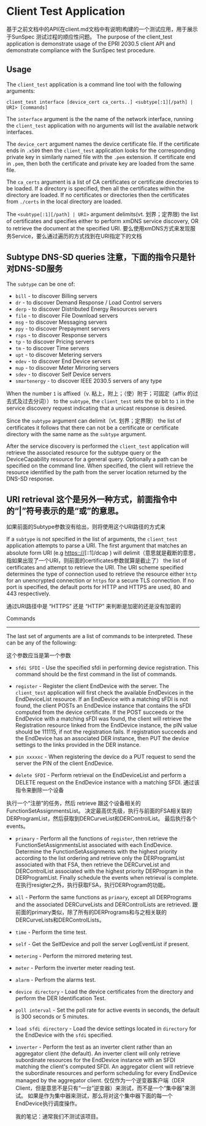 Client Test Application
=======================
基于之前文档中的API(在client.md文档中有说明)构建的一个测试应用，用于展示于SunSpec 测试过程的顺应性问题。
The purpose of the client_test application is demonstrate usage of the EPRI
2030.5 client API and demonstrate compliance with the SunSpec test procedure.


Usage
-----

The `client_test` application is a command line tool with the following
arguments:

    client_test interface [device_cert ca_certs..] <subtype[:1][/path] | URI> [commands]

The `interface` argument is the the name of the network interface,
running the `client_test` application with no arguments will list the
available network interfaces.

The `device_cert` argument names the device certificate file. If the
certificate ends in `.x509` then the `client_test` application looks for the
corresponding private key in similarly named file with the `.pem` extension. If
certificate end in `.pem`, then both the certificate and private key are loaded
from the same file.

The `ca_certs` argument is a list of CA certificates or certificate
directories to be loaded. If a directory is specified, then all the
certificates within the directory are loaded. If no certificates or
directories then the certificates from `./certs` in the local directory
are loaded.

The `<subtype[:1][/path] | URI>` argument delimits(vt. 划界；定界限) the list of certificates and
specifies either to perform xmDNS service discovery, OR to retrieve the document at the specified URI.
要么使用xmDNS方式来发现服务Service，要么通过遍历的方式找到在URI指定下的文档

Subtype DNS-SD queries 注意，下面的指令只是针对DNS-SD服务
----------------------

The `subtype` can be one of:

-   `bill` - to discover Billing servers
-   `dr` - to discover Demand Response / Load Control servers
-   `derp` - to discover Distributed Energy Resources servers
-   `file` - to discover File Download servers
-   `msg` - to discover Messaging servers
-   `ppy` - to discover Prepayment servers
-   `rsps` - to discover Response servers
-   `tp` - to discover Pricing servers
-   `tm` - to discover Time servers
-   `upt` - to discover Metering servers
-   `edev` - to discover End Device servers
-   `mup` - to discover Meter Mirroring servers
-   `sdev` - to discover Self Device servers
-   `smartenergy` - to discover IEEE 2030.5 servers of any type

When the number `1` is affixed（v. 粘上，附上；（使）附于；可固定（affix 的过去式及过去分词）） to the `subtype`, 
the `client_test` sets the `QU` bit to `1` in the service discovery request indicating that a
unicast response is desired.

Since the `subtype` argument can delimit（vt. 划界；定界限） the list of certificates it
follows that there can not be a certificate or certificate directory
with the same name as the `subtype` argument.

After the service discovery is performed the `client_test` application
will retrieve the associated resource for the subtype query or the
DeviceCapability resource for a general query. Optionally a path can be
specified on the command line. When specified, the client will retrieve the
resource identified by the path from the server location returned by the DNS-SD
response.

URI retrieval 这个是另外一种方式，前面指令中的“|”符号表示的是“或”的意思。
-------------

如果前面的Subtype参数没有给出，则将使用这个URI路径的方式来

If a `subtype` is not specified in the list of arguments, the
`client_test` application attempts to parse a URI. The first argument
that matches an absolute form URI (e.g <https:://>\[::1\]/dcap ) will
delimit（意思就是截断的意思，指如果出现了一个URI，则前面的certificates参数就算是截止了） 
the list of certificates and attempt to retrieve the URI. The
URI scheme specified determines the type of connection used to retrieve
the resource either `http` for an unencrypted connection or `https` for
a secure TLS connection. If no port is specified, the default ports for
HTTP and HTTPS are used, 80 and 443 respectively.

通过URI路径中是 “HTTPS” 还是 “HTTP” 来判断是加密的还是没有加密的


Commands

--------

The last set of arguments are a list of commands to be interpreted.
These can be any of the following:

这个参数应当是第一个参数
-   `sfdi SFDI` - Use the specified sfdi in performing device registration.
This command should be the first command in the list of commands.


-   `register` - Register the client EndDevice with the server. The
`client_test` application will first check the available EndDevices in
the EndDeviceList resource. If an EndDevice with a matching sFDI is not
found, the client POSTs an EndDevice instance that contains the sFDI
computed from the device certificate. If the POST succeeds or the
EndDevice with a matching sFDI was found, the client will retrieve the
Registration resource linked from the EndDevice instance, the pIN value
should be 111115, if not the registration fails. If registration
succeeds and the EndDevice has an associated DER instance, then PUT the
device settings to the links provided in the DER instance.

-   `pin xxxxxc` - When registering the device do a PUT request to send the
    server the PIN of the client EndDevice.

-   `delete SFDI` - Perform retrieval on the EndDeviceList and perform a DELETE
    request on the EndDevice instance with a matching SFDI. 通过该指令来删除一个设备

执行一个“注册”的任务，然后 retrieve 跟这个设备相关的FunctionSetAssignmentsList。
决定最高优先级，执行与前面的FSA相关联的DERProgramList，然后获取到DERCurveList和DERControlList。
最后执行各个events。

-   `primary` - Perform all the functions of `register`, then retrieve the
FunctionSetAssignmentsList associated with each EndDevice. Determine the
FunctionSetAssignments with the highest priority according to the list
ordering and retrieve only the DERProgramList associated with that FSA,
then retrieve the DERCurveList and DERControlList associated with the
highest priority DERProgram in the DERProgramList. Finally schedule the
events when retrieval is complete.
在执行resigter之外，执行获取FSA，执行DERProgram的功能。

-   `all` - Perform the same functions as `primary`, except all DERPrograms
and the associated DERCurveLists and DERControlLists are retrieved.
跟前面的primary类似，除了所有的DERPrograms和与之相关联的DERCurveLists和DERControlLists。

-   `time` - Perform the time test.

-   `self` - Get the SelfDevice and poll the server LogEventList if present.

-   `metering` - Perform the mirrored metering test.

-   `meter` - Perform the inverter meter reading test.

-   `alarm` - Perfrom the alarms test.

-   `device directory` - Load the device certificates from the directory and
    perform the DER Identification Test.

-   `poll interval` - Set the poll rate for active events in seconds, the
    default is 300 seconds or 5 minutes. 

-   `load sfdi directory` - Load the device settings located in `directory`
    for the EndDevice with the `sfdi` specified.

-   `inverter` - Perform the test as an inverter client rather than an
    aggregator client (the default). An inverter client will only retrieve
    subordinate resources for the EndDevice instance with an SFDI matching the
    client's computed SFDI. An aggregator client will retrieve the subordinate
    resources and perform scheduling for every EndDevice managed by the
    aggregator client.
    仅仅作为一个逆变器客户端（DER Client，但是意思不是只有“一台”逆变器）来测试，而不是一个“集中器”来测试。
    如果是作为集中器来测试，那么将对这个集中器下面的每一个EndDevice执行调度操作。

    我的笔记：通常我们不测试该项目。

